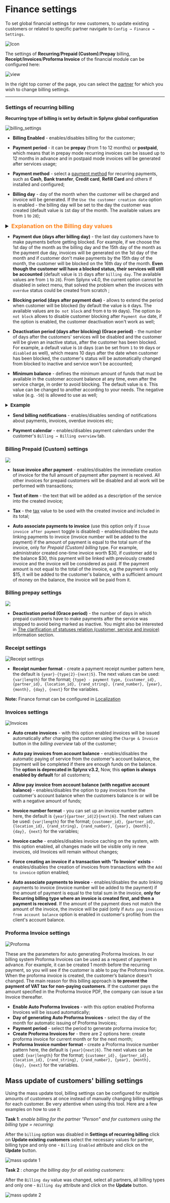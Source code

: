 Finance settings
=============

To set global financial settings for new customers, to update existing customers or related to specific partner navigate to `Config → Finance → Settings`.

![Icon](icon.png)

The settings of **Recurring**/**Prepaid (Custom)**/**Prepay** billing, **Receipt**/**Invoices**/**Proforma Invoice** of the financial module can be configured here:

![view](view.png)

In the right top corner of the page, you can select the [partner](administration/main/partners/partners.md) for which you wish to change billing settings.

----


### Settings of recurring billing

**Recurring type of billing is set by default in Splynx global configuration**

![billing_settings](billing_settings.png)

* **Billing Enabled** -  enables/disables billing for the customer;

* **Payment period** -  it can be **prepay** (from 1 to 12 months) or **postpaid**, which means that in prepay mode recurring invoices can be issued up to 12 months in advance and in postpaid mode invoices will be generated after services usage;

* **Payment method** - select a [payment method](configuration/finance/payment_methods/payment_methods.md) for recurring payments, such as **Cash**, **Bank transfer**, **Credit card**, **Refill Card** and others if installed and configured;

* **Billing day** - day of the month when the customer will be charged and invoice will be generated. If the `Use the customer creation date` option is enabled - the billing day will be set to the day the customer was created (default value is `1`st day of the month. The available values are from `1` to `28`);

<details style="font-size: 18px; margin-bottom: 5px;">
<summary><b style="color: #FD841F;">Explanation on the Billing day values</b></summary>
<div markdown="1" style="margin-top: 15px; font-size: 16px;">

Billing day is the automatic date of invoice creation and also the start of the billing period (for one month).
Example: Setting to 1 means billing from 1st to end of month and 10 means billing from 10th to the 9th of the next month. 

The billing day value is limited to 28 to allow us to create invoices on the same day of every month consistently. Thus limited to 28 because of February.
Should you wish to create invoices on any day between the 29th and 31st you can choose between the 28th or the 1st to create your invoices on these days instead.

The start of the actual billing cycle, however, (from which date the customer will be billed from) is determined by the service start date, this will always pro-rate from the service start date to the end of the first billing cycle and then continue to bill as per the normal billing period.
Example A: If a customer service start date is 15 March and the billing day is set to 1, an invoice generated in March will show the customer being billed from 15 March - 31 March, the next invoice will show 1 April - 30 April etc.
Example B: If a customer service start date is 15 March and the billing day is set to 1, an invoice generated in April will show the customer being billed from 15 March - 30 April.

If you would like to create an invoice on a different date to that of the billing day then the History and Preview tool should be used to create the invoice preview batch on a desired day.
Example: If you would like to create the invoice batch for April, on the 25th of March, then you would navigate to the history and preview tool on the 25th of March, select 1 April as the Date and click preview. This will create the batch which can be previewed and ultimately confirmed once you are satisfied with the data. All invoices and transactions will then be created and invoices will be sent according to the configured notification settings.

</div>
</details>

* **Payment due (days after billing day)** - the last day customers have to make payments before getting blocked. For example, if we choose the 1st day of the month as the billing day and the 15th day of the month as the payment due day, invoices will be generated on the 1st day of the month and if customer don't make payments by the 15th day of the month, the customer will be blocked on the 16th day of the month. **Even though the customer will have a blocked status, their services will still be accounted** (default value is `15` days after `billing day`. The available values are from `1` to `28`). From Splynx v4.0, the current option cannot be disabled in select menu, that solved the problem when the invoices with `overdue` status could be created from scratch <!-- SPL-8581 -->;

* **Blocking period (days after payment due)** - allows to extend the period when customer will be blocked (by default the value is `0` days. The available values are `Do not block` and from `0` to `99` days). The option `Do not block` allows to disable customer blocking after `Payment due` date, if the option is enabled, the customer deactivation won't work as well;

* **Deactivation period (days after blocking) (Grace period)** - the number of days after the customers' services will be disabled and the customer will be given an inactive status, after the customer has been blocked. For example, a default value is `10` days (can be set from `1` to `99` days or `disabled` as well), which means 10 days after the date when customer has been blocked, the customer's status will be automatically changed from blocked to inactive and service won't be accounted;

* **Minimum balance** - defines the minimum amount of funds that must be available in the customer account balance at any time, even after the service charge, in order to avoid blocking. The default value is `0`. This value can be changed to another according to your needs. The negative value (e.g. `-50`) is allowed to use as well;

<details style="font-size: 15px; margin-bottom: 5px;">
<summary><b>Example</b></summary>
<div markdown="1">

A **minimum balance** is the minimum amount of money that customer has to keep on their balance, maintaining a minimum balance will allow customer to avoid being blocked on the next day after Billing due. It means a customer balance cannot drop below the specified amount at any time during billing cycle.

For instance, a customer uses some Internet service (e.g. its price is R100) and has the next settings on Billing overview tab:
- Billing day = 1;
- Billing due = 15;

The recurring invoice will be auto generated on the 1st day of next month. And imagine that customer will pay R100 for the invoice on the same day.

If we have `0` (zero) value as a minimum balance requirement, a customer won't be blocked, because their balance will be equal to the set value.
If customer balance becomes negative, customer will be blocked on the 16th day of the month.

![image](min_balance_4.png)

If we have `50` value as a minimum balance requirement, a customer need to pay R150 for the invoice to keep R50 on the balance to avoid blocking. If a customer has less than 50 on the balance, they will be blocked.

![image](min_balance_3.png)

If we have `-50` value as a minimum balance requirement, a customer can pay only R50 for the invoice, because it's allowed to have a negative balance, but no less (`-60`, `-70` etc.) than`-50`. Pay attention, if a customer pays R60, the account balance will be `-40` that is acceptable value. Even if a customer pays the full price for the invoice, the account balance will be equal to `0` and, as a result, a zero value will be greater than allowed minimum balance.

![image](min_balance_1.png)

![image](min_balance_2.png)

</div>
</details>

* **Send billing notifications** - enables/disables sending of notifications about payments, invoices, overdue invoices etc;

* **Payment calendar** - enables/disables payment calendars under the customer's `Billing → Billing overview` tab.


### Billing Prepaid (Custom) settings

![](prepaid_custom_settings.png)

* **Issue invoice after payment** - enables/disables the immediate creation of invoice for the full amount of payment after payment is received. All other invoices for prepaid customers will be disabled and all work will be performed with transactions;

* **Text of item** - the text that will be added as a description of the service into the created invoice;

* **Tax** - the [tax](configuration/finance/taxes/taxes.md) value to be used with the created invoice and included in its total;

* **Auto associate payments to invoice** (use this option only if `Issue invoice after payment` toggle is disabled) - enables/disables the auto linking payments to invoice (invoice number will be added to the payment) if the amount of payment is equal to the total sum of the invoice, only for *Prepaid (Custom) billing* type. For example, administrator created one-time invoice worth $30, if customer add to the balance $30, this payment will be linked with previously created invoice and the invoice will be considered as paid. If the payment amount is not equal to the total of the invoice, e.g the payment is only $15, it will be added to the customer's balance, with a sufficient amount of money on the balance, the invoice will be paid from it.


### Billing prepay settings

![](prepay_settings.png)

* **Deactivation period (Grace period)** - the number of days in which prepaid customers have to make payments after the service was stopped to avoid being marked as inactive. You might also be interested in [The clarification of statuses relation (customer, service and invoice)](customer_management/customer_services/customer_services.md) information section.


### Receipt settings

![Receipt settings](receipt.png)

* **Receipt number format** - create a payment receipt number pattern here, the default is `{year}-{type|2}-{next|5}`. The next values can be used: `{var|length}` for the format; `{type} - payment type, {customer_id}, {partner_id}, {location_id}, {rand_string}, {rand_number}, {year}, {month}, {day}, {next}` for the variables.


**Note:** Finance format can be configured in [Localization](configuration/main_configuration/localization/localization.md)


### Invoices settings

![Invoices](invoice_settings.png)

* **Auto create invoices** - with this option enabled invoices will be issued automatically after charging the customer using the `Charge & Invoice` button in the *billing overview* tab of the customer;

* **Auto pay invoices from account balance** - enables/disables the automatic paying of service from the customer's account balance, the payment will be completed if there are enough funds on the balance. The **option is deprecated in Splynx v3.2**, Now, this **option is always enabled by default** for all customers;

* **Allow pay invoice from account balance (with negative account balance)** - enables/disables the option to pay invoices from the customer's account balance when the customers balance is or will be with a negative amount of funds;

* **Invoice number format** - you can set up an invoice number pattern here, the default is `{year}{partner_id|2}{next|6}`. The next values can be used: `{var|length}` for the format; `{customer_id}, {partner_id}, {location_id}, {rand_string}, {rand_number}, {year}, {month}, {day}, {next}` for the variables;

* **Invoice cache** - enables/disables invoice caching on the system, with this option enabled, all changes made will be visible only in new invoices, old Invoices will remain without changes;

* **Force creating an invoice if a transaction with 'To Invoice' exists** - enables/disables the creation of invoices from transactions with the `Add to invoice` option enabled;

* **Auto associate payments to invoice** - enables/disables the auto linking payments to invoice (invoice number will be added to the payment) if the amount of payment is equal to the total sum in the invoice, **only for Recurring billing type where an invoice is created first, and then a payment is received**. If the amount of the payment does not match the amount of the invoice, the invoice will be paid (only if `Auto pay invoices from account balance` option is enabled in customer's profile) from the client's account balance.


### Proforma Invoice settings

![Proforma](proforma_settings.png)

These are the parameters for auto generating Proforma Invoices. In our billing system Proforma Invoices can be used as a request of payment in advance. For example, it can be created 1 month before the recurring payment, so you will see if the customer is able to pay the Proforma Invoice. When the proforma invoice is created, the customer’s balance doesn't changed. The main reason for this billing approach is **to prevent the payment of VAT tax for non-paying customers**. If the customer pays the amount specified in the Proforma Invoice PDF, the company can issue a tax Invoice thereafter.

* **Enable Auto Proforma Invoices** - with this option enabled Proforma Invoices will be issued automatically;
* **Day of generating Auto Proforma Invoices** - select the day of the month for automatic issuing of Proforma Invoices;
* **Payment period** - select the period to generate proforma invoice for;  
* **Create Proforma Invoices for** - there are 2 options here: create proforma invoice for current month or for the next month;
* **Proforma Invoice number format** - create a Proforma Invoice number pattern here, the default is `{year}{next|6}`. The next values can be used: `{var|length}` for the format; `{customer_id}, {partner_id}, {location_id}, {rand_string}, {rand_number}, {year}, {month}, {day}, {next}` for the variables.


## Mass update of customers' billing settings

Using the mass update tool, billing settings can be configured for multiple amounts of customers at once instead of manually changing billing settings for each customer. Be very attentive when using this tool. Here are a few examples on how to use it:

**Task 1**: *enable billing for the partner "Person" and for customers using the billing type = recurring*:

After the `billing` option was disabled in **Settings of recurring billing** click on **Update existing customers** select the necessary values for partner, billing type and only one - `Billing Enabled` attribute and click on the **Update** button.

![mass update 1](mass_update.png)


**Task 2** : *change the billing day for all existing customers*:

After the `Billing day` value was changed, select all partners, all billing types and only one - `Billing day` attribute and click on the **Update** button.

![mass update 2](mass_update2.png)
